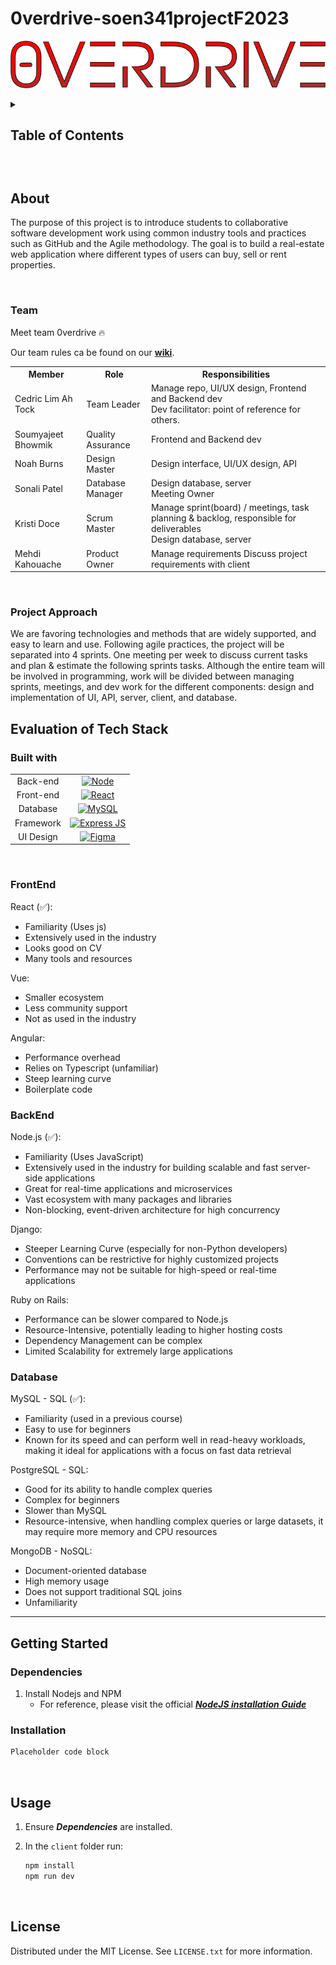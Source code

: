 # 0verdrive-soen341projectF2023

![Logo](./media/logo.png)

<details>
  <summary><h2>Table of Contents<h2></summary>
  <ol>
    <li>
      <a href="#about-">About</a>
      <ul>
        <li><a href="#team">Team</a></li>
        <li><a href="#project">Project Approach</a></li>
        <li><a href="#built-with">Built With</a></li>
      </ul>
    </li>
    <li>
      <a href="#Setup">Setup</a>
      <ul>
        <li><a href="#dependencies">Dependencies</a></li>
        <li><a href="#installation">Installation</a></li>
      </ul>
    </li>
    <li><a href="#usage">Usage</a></li>
    <li><a href="#license">License</a></li>
  </ol>
</details>

<br>

## About

The purpose of this project is to introduce students to collaborative software development work using common industry tools and practices such as GitHub and the Agile methodology. The goal is to build a real-estate web application where different types of users can buy, sell or rent properties.

<br>

### Team

Meet team 0verdrive :fire:

Our team rules ca be found on our **[wiki](https://github.com/CedricLimAhTock/0verdrive-soen341projectF2023/wiki/Project-WorkFlow)**.
<table>
    <tr>
        <th>Member</th>
        <th>Role</th>
        <th>Responsibilities</th>
    </tr>
    <tr>
        <td>Cedric Lim Ah Tock</td>
        <td>Team Leader</td>
        <td>Manage repo, UI/UX design, Frontend and Backend dev<br>
          Dev facilitator: point of reference for others.</td>
    </tr>
    <tr>
        <td>Soumyajeet Bhowmik</td>
        <td>Quality Assurance</td>
        <td>Frontend and Backend dev</td>
    </tr>
    <tr>
        <td>Noah Burns</td>
        <td>Design Master</td>
        <td>Design interface, UI/UX design, API</td>
    </tr>
    <tr>
        <td>Sonali Patel</td>
        <td>Database Manager</td>
        <td>Design database, server<br>
          Meeting Owner</td>
    </tr>
    <tr>
        <td>Kristi Doce</td>
        <td>Scrum Master</td>
        <td>
          Manage sprint(board) / meetings, task planning & backlog, responsible for deliverables<br>
          Design database, server
        </td>
    </tr>
    <tr>
        <td>Mehdi Kahouache</td>
        <td>Product Owner</td>
        <td>
          Manage requirements
          Discuss project requirements with client
        </td>
    </tr>
</table>

<br>

### Project Approach

We are favoring technologies and methods that are widely supported, and easy to learn and use.
Following agile practices, the project will be separated into 4 sprints. One meeting per week to discuss current tasks and plan & estimate the following sprints tasks. Although the entire team will be involved in programming, work will be divided between managing sprints, meetings, and dev work for the different components: design and implementation of UI, API, server, client, and database.

## Evaluation of Tech Stack

### Built with

|       |                                                  |
| :---: | :----------------------------------------------: |
| Back-end  | [![Node][node-shield]][node-url]    |
| Front-end | [![React][react-shield]][react-url]  |
| Database | [![MySQL][mysql-shield]][mysql-url] |
| Framework | [![Express JS][express-shield]][express-url] |
| UI Design | [![Figma][figma-shield]][figma-url] |


<br><be>

### FrontEnd

React (:white_check_mark:):

- Familiarity (Uses js)
- Extensively used in the industry
- Looks good on CV
- Many tools and resources

Vue:

- Smaller ecosystem
- Less community support
- Not as used in the industry


Angular:

- Performance overhead
- Relies on Typescript (unfamiliar)
- Steep learning curve
- Boilerplate code

### BackEnd

Node.js (:white_check_mark:):

- Familiarity (Uses JavaScript)
- Extensively used in the industry for building scalable and fast server-side applications
- Great for real-time applications and microservices
- Vast ecosystem with many packages and libraries
- Non-blocking, event-driven architecture for high concurrency

Django:

- Steeper Learning Curve (especially for non-Python developers)
- Conventions can be restrictive for highly customized projects
- Performance may not be suitable for high-speed or real-time applications

Ruby on Rails:

- Performance can be slower compared to Node.js
- Resource-Intensive, potentially leading to higher hosting costs
- Dependency Management can be complex
- Limited Scalability for extremely large applications

### Database

MySQL - SQL (:white_check_mark:):

- Familiarity (used in a previous course)
- Easy to use for beginners
- Known for its speed and can perform well in read-heavy workloads, making it ideal for applications with a focus on fast data retrieval

PostgreSQL - SQL:

- Good for its ability to handle complex queries
- Complex for beginners
- Slower than MySQL
- Resource-intensive, when handling complex queries or large datasets, it may require more memory and CPU resources

MongoDB - NoSQL:

- Document-oriented database
- High memory usage
- Does not support traditional SQL joins
- Unfamiliarity

---

## Getting Started

### Dependencies

1. Install Nodejs and NPM
   - For reference, please visit the official ***[NodeJS installation Guide][nodejs-install-url]***

### Installation

```sh
Placeholder code block
```

<br>

## Usage

1. Ensure ***Dependencies*** are installed.
2. In the ```client``` folder run:

    ```sh
    npm install
    npm run dev
    ```

<br>

## License

Distributed under the MIT License. See `LICENSE.txt` for more information.

<!-- MARKDOWN LINKS & IMAGES -->
[react-shield]: https://img.shields.io/badge/React-20232A?style=for-the-badge&logo=react
[react-url]: https://reactjs.org/
[node-shield]: https://img.shields.io/badge/NodeJs-20232A?style=for-the-badge&logo=nodedotjs
[node-url]: https://nodejs.org/
[mysql-url]: https://www.mysql.com/
[express-shield]: https://img.shields.io/badge/Express-20232A?style=for-the-badge&logo=express
[express-url]: https://expressjs.com/
[figma-shield]: https://img.shields.io/badge/Figma-20232A?style=for-the-badge&logo=figma
[figma-url]: https://www.figma.com/
[js-shield]: https://img.shields.io/badge/JavaScript-20232A?style=for-the-badge&logo=javascript
[js-url]: https://www.javascript.com/
[mysql-shield]: https://img.shields.io/badge/MySQL-20232A?style=for-the-badge&logo=mysql&logoColor=white

[nodejs-install-url]: https://github.com/nodesource/distributions/blob/master/README.md

<!-- WIKI refs -->
[wiki-tech-eval-url]: https://github.com/CedricLimAhTock/0verdrive-soen341projectF2023/wiki/Design#evaluation-of-tech-stack
